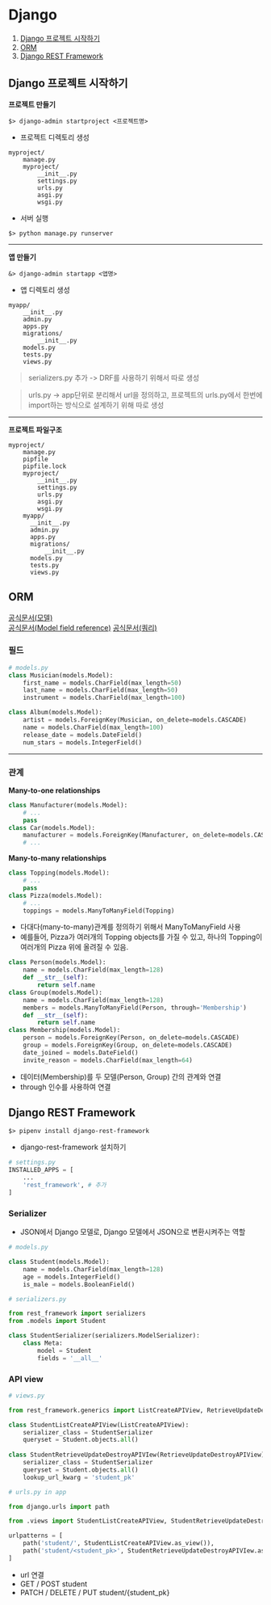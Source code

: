 # Django
1. [Django 프로젝트 시작하기](#Django-프로젝트-시작하기)
2. [ORM](#ORM)
3. [Django REST Framework](#Django-REST-Framework)
## Django 프로젝트 시작하기
**프로젝트 만들기**
```shell
$> django-admin startproject <프로젝트명>
```
- 프로젝트 디렉토리 생성
```
myproject/
    manage.py
    myproject/
        __init__.py
        settings.py
        urls.py
        asgi.py
        wsgi.py
```
- 서버 실행
```shell
$> python manage.py runserver
```
---
**앱 만들기**
```shell
&> django-admin startapp <앱명>
```
- 앱 디렉토리 생성
```
myapp/
    __init__.py
    admin.py
    apps.py
    migrations/
        __init__.py
    models.py
    tests.py
    views.py
```
> serializers.py 추가 -> DRF를 사용하기 위해서 따로 생성

> urls.py -> app단위로 분리해서 url을 정의하고, 프로젝트의 urls.py에서 한번에 import하는 방식으로 설계하기 위해 따로 생성
---
**프로젝트 파일구조**
```
myproject/
    manage.py
    pipfile
    pipfile.lock
    myproject/
        __init__.py
        settings.py
        urls.py
        asgi.py
        wsgi.py
    myapp/
      __init__.py
      admin.py
      apps.py
      migrations/
          __init__.py
      models.py
      tests.py
      views.py
```
 ## ORM         
 [공식문서(모델)](https://docs.djangoproject.com/ko/4.0/topics/db/models/)  
 [공식문서(Model field reference)](https://docs.djangoproject.com/ko/4.0/ref/models/fields/)
 [공식문서(쿼리)](https://docs.djangoproject.com/ko/4.0/topics/db/queries/)
### 필드
```python
# models.py
class Musician(models.Model):
    first_name = models.CharField(max_length=50)
    last_name = models.CharField(max_length=50)
    instrument = models.CharField(max_length=100)

class Album(models.Model):
    artist = models.ForeignKey(Musician, on_delete=models.CASCADE)
    name = models.CharField(max_length=100)
    release_date = models.DateField()
    num_stars = models.IntegerField()
```
---
### 관계
**Many-to-one relationships**
```python
class Manufacturer(models.Model):
    # ...
    pass
class Car(models.Model):
    manufacturer = models.ForeignKey(Manufacturer, on_delete=models.CASCADE)
    # ...
```
**Many-to-many relationships**
```python
class Topping(models.Model):
    # ...
    pass
class Pizza(models.Model):
    # ...
    toppings = models.ManyToManyField(Topping)
```
- 다대다(many-to-many)관계를 정의하기 위해서 ManyToManyField 사용
- 예를들어, Pizza가 여러개의 Topping objects를 가질 수 있고, 하나의 Topping이 여러개의 Pizza 위에 올려질 수 있음.
```python
class Person(models.Model):
    name = models.CharField(max_length=128)
    def __str__(self):
        return self.name
class Group(models.Model):
    name = models.CharField(max_length=128)
    members = models.ManyToManyField(Person, through='Membership')
    def __str__(self):
        return self.name
class Membership(models.Model):
    person = models.ForeignKey(Person, on_delete=models.CASCADE)
    group = models.ForeignKey(Group, on_delete=models.CASCADE)
    date_joined = models.DateField()
    invite_reason = models.CharField(max_length=64)
```
- 데이터(Membership)를 두 모델(Person, Group) 간의 관계와 연결
- through 인수를 사용하여 연결

## Django REST Framework
```shell
$> pipenv install django-rest-framework
```
- django-rest-framework 설치하기
```python
# settings.py
INSTALLED_APPS = [
    ...
    'rest_framework', # 추가
]
```
### Serializer
- JSON에서 Django 모델로, Django 모델에서 JSON으로 변환시켜주는 역할
```python
# models.py

class Student(models.Model):
	name = models.CharField(max_length=128)
	age = models.IntegerField()
	is_male = models.BooleanField()
```
```python
# serializers.py

from rest_framework import serializers
from .models import Student

class StudentSerializer(serializers.ModelSerializer):
	class Meta:
		model = Student
		fields = '__all__'
```

### API view
```python
# views.py

from rest_framework.generics import ListCreateAPIView, RetrieveUpdateDestroyAPIView

class StudentListCreateAPIView(ListCreateAPIView):
	serializer_class = StudentSerializer
	queryset = Student.objects.all()
	
class StudentRetrieveUpdateDestroyAPIVIew(RetrieveUpdateDestroyAPIView):
	serializer_class = StudentSerializer
	queryset = Student.objects.all()
	lookup_url_kwarg = 'student_pk'
```
```python
# urls.py in app

from django.urls import path

from .views import StudentListCreateAPIView, StudentRetrieveUpdateDestroyAPIVIew

urlpatterns = [
    path('student/', StudentListCreateAPIView.as_view()),
    path('student/<student_pk>', StudentRetrieveUpdateDestroyAPIVIew.as_view())
]
```
- url 연결
- GET / POST student  
- PATCH / DELETE / PUT student/{student_pk}